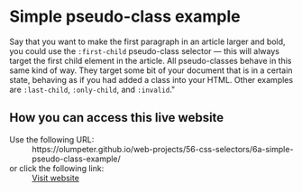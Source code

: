 # Simple pseudo-class example

Say that you want to make the first paragraph in an article larger and bold, you could use the <code>:first-child</code> pseudo-class selector — this will always target the first child element in the article. All pseudo-classes behave in this same kind of way. They target some bit of your document that is in a certain state, behaving as if you had added a class into your HTML. Other examples are <code>:last-child</code>, <code>:only-child</code>, and <code>:invalid</code>."

## How you can access this live website

<dl>
  Use the following URL:
  <dd>
    https://olumpeter.github.io/web-projects/56-css-selectors/6a-simple-pseudo-class-example/
  </dd>
  or click the following link:
  <dd>
    <a href="https://olumpeter.github.io/web-projects/56-css-selectors/6a-simple-pseudo-class-example/">Visit website</a>
  </dd>
</dl>
